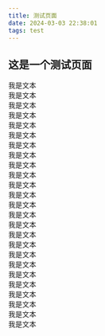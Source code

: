 ```yaml
---
title: 测试页面
date: 2024-03-03 22:38:01
tags: test
---
```

## 这是一个测试页面
我是文本<br>
我是文本<br>
我是文本<br>
我是文本<br>
我是文本<br>
我是文本<br>
我是文本<br>
我是文本<br>
我是文本<br>
我是文本<br>
我是文本<br>
我是文本<br>
我是文本<br>
我是文本<br>
我是文本<br>
我是文本<br>
我是文本<br>
我是文本<br>
我是文本<br>
我是文本<br>
我是文本<br>
我是文本<br>
我是文本<br>
我是文本<br>
我是文本<br>
<script>
    // 创建新的div元素
    var div = document.createElement("div");
    div.className = "WaifuClass";
    div.style.marginRight = "100px";

    // 将div插入到页面中
    document.body.appendChild(div);


    // 动态创建script元素加载外部脚本
    var script = document.createElement("script");
    script.src = "https://w.crystalneko.online/k/k/autoload.js"; //请将这里的链接换成你自己的链接
    document.head.appendChild(script);
</script>